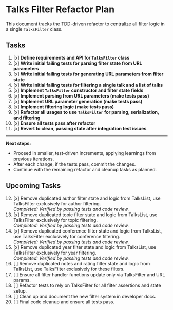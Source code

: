 # Talks Filter Refactor Plan

This document tracks the TDD-driven refactor to centralize all filter logic in a single `TalksFilter` class.

## Tasks

1. [x] **Define requirements and API for `TalksFilter` class**
2. [x] **Write initial failing tests for parsing filter state from URL parameters**
3. [x] **Write initial failing tests for generating URL parameters from filter state**
4. [x] **Write initial failing tests for filtering a single talk and a list of talks**
5. [x] **Implement `TalksFilter` constructor and filter state fields**
6. [x] **Implement parsing from URL parameters (make tests pass)**
7. [x] **Implement URL parameter generation (make tests pass)**
8. [x] **Implement filtering logic (make tests pass)**
9. [x] **Refactor all usages to use `TalksFilter` for parsing, serialization, and filtering**
10. [x] **Ensure all tests pass after refactor**
11. [x] **Revert to clean, passing state after integration test issues**

---

**Next steps:**
- Proceed in smaller, test-driven increments, applying learnings from previous iterations.
- After each change, if the tests pass, commit the changes.
- Continue with the remaining refactor and cleanup tasks as planned.

## Upcoming Tasks

12. [x] Remove duplicated author filter state and logic from TalksList, use TalksFilter exclusively for author filtering.  
    _Completed: Verified by passing tests and code review._
13. [x] Remove duplicated topic filter state and logic from TalksList, use TalksFilter exclusively for topic filtering.  
    _Completed: Verified by passing tests and code review._
14. [x] Remove duplicated conference filter state and logic from TalksList, use TalksFilter exclusively for conference filtering.  
    _Completed: Verified by passing tests and code review._
15. [x] Remove duplicated year filter state and logic from TalksList, use TalksFilter exclusively for year filtering.  
    _Completed: Verified by passing tests and code review._
16. [ ] Remove duplicated notes and rating filter state and logic from TalksList, use TalksFilter exclusively for these filters.
17. [ ] Ensure all filter handler functions update only via TalksFilter and URL params.
18. [ ] Refactor tests to rely on TalksFilter for all filter assertions and state setup.
19. [ ] Clean up and document the new filter system in developer docs.
20. [ ] Final code cleanup and ensure all tests pass. 